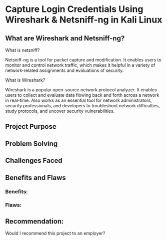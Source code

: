 # Capture Login Credentials Using Wireshark & Netsniff-ng in Kali Linux 

## What are Wireshark and Netsniff-ng?

What is netsniff?

Netsniff-ng is a tool for packet capture and modification. It enables users to monitor and control network traffic, which makes it helpful in a variety of network-related assignments and evaluations of security.

What is Wireshark? 

Wireshark is a popular open-source network protocol analyzer. It enables users to collect and evaluate data flowing back and forth across a network in real-time. Also works as an essential tool for network administrators, security professionals, and developers to troubleshoot network difficulties, study protocols, and uncover security vulnerabilities. 

## Project Purpose

## Problem Solving 

## Challenges Faced 

## Benefits and Flaws 

### Benefits:

### Flaws:

## Recommendation: 
Would I recommend this project to an employer?

